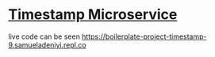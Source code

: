 
# [Timestamp Microservice](https://www.freecodecamp.org/learn/apis-and-microservices/apis-and-microservices-projects/timestamp-microservice)

live code can be seen
https://boilerplate-project-timestamp-9.samueladeniyi.repl.co
